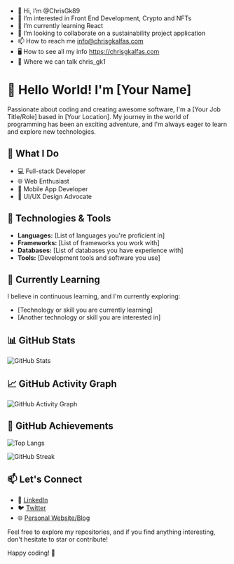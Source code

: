 - 👋 Hi, I’m @ChrisGk89
- 👀 I’m interested in Front End Development, Crypto and NFTs
- 🌱 I’m currently learning React
- 💞️ I’m looking to collaborate on a sustainability project application
- 📫 How to reach me info@chrisgkalfas.com
- 🖥 How to see all my info https://chrisgkalfas.com
- 📣 Where we can talk chris_gk1

# 👋 Hello World! I'm [Your Name]

Passionate about coding and creating awesome software, I'm a [Your Job Title/Role] based in [Your Location]. My journey in the world of programming has been an exciting adventure, and I'm always eager to learn and explore new technologies.

## 🚀 What I Do

- 💻 Full-stack Developer
- 🌐 Web Enthusiast
- 📱 Mobile App Developer
- 🌈 UI/UX Design Advocate

## 🔧 Technologies & Tools

- **Languages:** [List of languages you're proficient in]
- **Frameworks:** [List of frameworks you work with]
- **Databases:** [List of databases you have experience with]
- **Tools:** [Development tools and software you use]

## 🌱 Currently Learning

I believe in continuous learning, and I'm currently exploring:

- [Technology or skill you are currently learning]
- [Another technology or skill you are interested in]

## 📊 GitHub Stats

![GitHub Stats](https://github-readme-stats.vercel.app/api?username=ChrisGk89&show_icons=true&count_private=true&hide=issues,prs&theme=radical)

## 📈 GitHub Activity Graph

![GitHub Activity Graph](https://activity-graph.herokuapp.com/graph?username=ChrisGk89&theme=rogue)

## 🌟 GitHub Achievements

![Top Langs](https://github-readme-stats.vercel.app/api/top-langs/?username=ChrisGk89&layout=compact)

![GitHub Streak](https://github-readme-streak-stats.herokuapp.com/?user=ChrisGk89&theme=dark)


## 📫 Let's Connect

- 💼 [LinkedIn](https://www.linkedin.com/in/christos-gkalfas/)
- 🐦 [Twitter](https://twitter.com/Chris_Gk89)
- 🌐 [Personal Website/Blog](https://www.yourwebsite.com)

Feel free to explore my repositories, and if you find anything interesting, don't hesitate to star or contribute!

Happy coding! 🚀



<!---
ChrisGk89/ChrisGk89 is a ✨ special ✨ repository because its `README.md` (this file) appears on your GitHub profile.
You can click the Preview link to take a look at your changes.
--->
